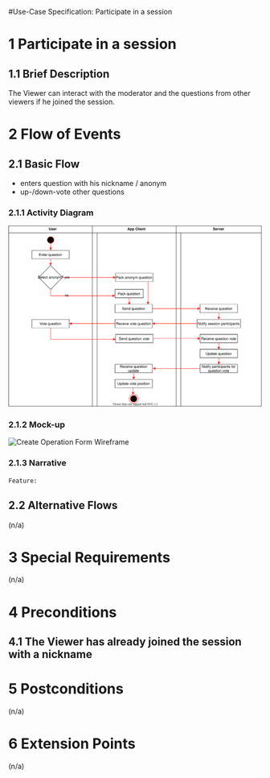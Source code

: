 
#Use-Case Specification: Participate in a session

# 1 Participate in a session

## 1.1 Brief Description
The Viewer can interact with the moderator and the questions from other viewers if he joined the session.

# 2 Flow of Events
## 2.1 Basic Flow
- enters question with his nickname / anonym
- up-/down-vote other questions

### 2.1.1 Activity Diagram
![Organization Application Activity Diagram](./activity_diagrams/participate_in_a_session.svg)

### 2.1.2 Mock-up
![Create Operation Form Wireframe](../Pictures/Wireframes/CreateOperation.png)

### 2.1.3 Narrative

```gherkin
Feature: 
```

## 2.2 Alternative Flows
(n/a)

# 3 Special Requirements
(n/a)

# 4 Preconditions
## 4.1 The Viewer has already joined the session with a nickname

# 5 Postconditions
(n/a)

# 6 Extension Points
(n/a)

